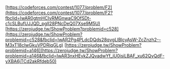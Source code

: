 

[https://codeforces.com/contest/1077/problem/F2](https://codeforces.com/contest/1077/problem/F2?fbclid=IwAR0gtmHCIvRMGnwaC9OfSDt-c1cSLBufUJJQD_pglI28PNcDeQ07Xse9M5U) [https://zerojudge.tw/ShowProblem?problemid=c528](https://zerojudge.tw/ShowProblem?problemid=c528&fbclid=IwAR2Pg4PLdcDQds28qvgLlBlcyAsW-ZcZnzh2--M3xT18clwGkuVPDRiqGLg) [https://zerojudge.tw/ShowProblem?problemid=a146](https://zerojudge.tw/ShowProblem?problemid=a146&fbclid=IwAR3nxHEykZJQvadwYf_iU0isiLBAF_xu62QyQdF-yXBA6jTCd2akRfdeb50)